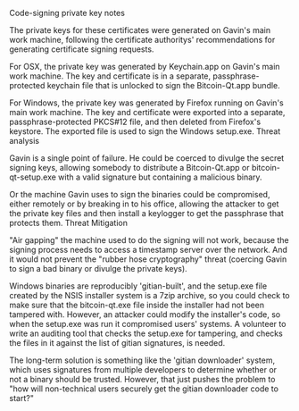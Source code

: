 Code-signing private key notes

The private keys for these certificates were generated on Gavin's main work machine, following the certificate authoritys' recommendations for generating certificate signing requests.

For OSX, the private key was generated by Keychain.app on Gavin's main work machine. The key and certificate is in a separate, passphrase-protected keychain file that is unlocked to sign the Bitcoin-Qt.app bundle.

For Windows, the private key was generated by Firefox running on Gavin's main work machine. The key and certificate were exported into a separate, passphrase-protected PKCS#12 file, and then deleted from Firefox's keystore. The exported file is used to sign the Windows setup.exe.
Threat analysis

Gavin is a single point of failure. He could be coerced to divulge the secret signing keys, allowing somebody to distribute a Bitcoin-Qt.app or bitcoin-qt-setup.exe with a valid signature but containing a malicious binary.

Or the machine Gavin uses to sign the binaries could be compromised, either remotely or by breaking in to his office, allowing the attacker to get the private key files and then install a keylogger to get the passphrase that protects them.
Threat Mitigation

"Air gapping" the machine used to do the signing will not work, because the signing process needs to access a timestamp server over the network. And it would not prevent the "rubber hose cryptography" threat (coercing Gavin to sign a bad binary or divulge the private keys).

Windows binaries are reproducibly 'gitian-built', and the setup.exe file created by the NSIS installer system is a 7zip archive, so you could check to make sure that the bitcoin-qt.exe file inside the installer had not been tampered with. However, an attacker could modify the installer's code, so when the setup.exe was run it compromised users' systems. A volunteer to write an auditing tool that checks the setup.exe for tampering, and checks the files in it against the list of gitian signatures, is needed.

The long-term solution is something like the 'gitian downloader' system, which uses signatures from multiple developers to determine whether or not a binary should be trusted. However, that just pushes the problem to "how will non-technical users securely get the gitian downloader code to start?"